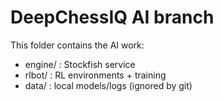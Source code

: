 # DeepChessIQ AI branch
This folder contains the AI work:
- engine/ : Stockfish service
- rlbot/  : RL environments + training
- data/   : local models/logs (ignored by git)
